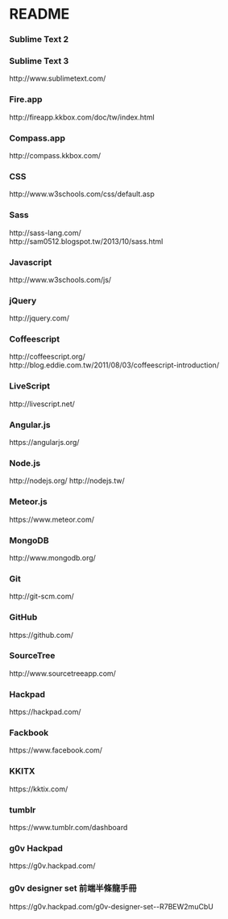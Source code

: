 README
==========
<h3>Sublime Text 2</h3>
<h3>Sublime Text 3</h3>
http://www.sublimetext.com/

<h3>Fire.app</h3>
http://fireapp.kkbox.com/doc/tw/index.html

<h3>Compass.app</h3>
http://compass.kkbox.com/

<h3>CSS</h3>
http://www.w3schools.com/css/default.asp

<h3>Sass</h3>
http://sass-lang.com/<br>
http://sam0512.blogspot.tw/2013/10/sass.html

<h3>Javascript</h3>
http://www.w3schools.com/js/

<h3>jQuery</h3>
http://jquery.com/

<h3>Coffeescript</h3>
http://coffeescript.org/<br>
http://blog.eddie.com.tw/2011/08/03/coffeescript-introduction/

<h3>LiveScript</h3>
http://livescript.net/

<h3>Angular.js</h3>
https://angularjs.org/

<h3>Node.js</h3>
http://nodejs.org/
http://nodejs.tw/

<h3>Meteor.js</h3>
https://www.meteor.com/

<h3>MongoDB</h3>
http://www.mongodb.org/

<h3>Git</h3>
http://git-scm.com/

<h3>GitHub</h3>
https://github.com/

<h3>SourceTree</h3>
http://www.sourcetreeapp.com/

<h3>Hackpad</h3>
https://hackpad.com/

<h3>Fackbook</h3>
https://www.facebook.com/

<h3>KKITX</h3>
https://kktix.com/

<h3>tumblr</h3>
https://www.tumblr.com/dashboard

<h3>g0v Hackpad</h3>
https://g0v.hackpad.com/

<h3>g0v designer set 前端半條龍手冊</h3>
https://g0v.hackpad.com/g0v-designer-set--R7BEW2muCbU